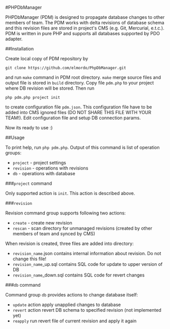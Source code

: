 #PHPDbManager

PHPDbManager (PDM) is designed to propagate database changes to other members of team. The PDM works with delta revisions of database schema and this revision files are stored in project's CMS (e.g. Git, Mercurial, e.t.c.).
PDM is written in pure PHP and supports all databases supported by PDO adapter.

##Installation

Create local copy of PDM repository by

    git clone https://github.com/elmordo/PhpDbManager.git

and run `make` command in PDM root directory. `make` merge source files and output file is stored in `build` directory. Copy file `pdm.php` to your project where DB revision will be stored.
Then run

    php pdm.php project init

to create configuration file `pdm.json`. This configuration file have to be added into CMS ignored files (DO NOT SHARE THIS FILE WITH YOUR TEAM!). 
Edit configuration file and setup DB connection params.

Now its ready to use :)

##Usage

To print help, run `php pdm.php`. Output of this command is list of operation groups:

* `project` - project settings
* `revision` - operations with revisions
* `db` - operations with database

###`project` command

Only supported action is `init`. This action is described above.

###`revision`

Revision command group supports following two actions:

* `create` - create new revision
* `rescan` - scan directory for unmanaged revisions (created by other members of team and synced by CMS)

When revision is created, three files are added into directory:

* `revision_name`.json contains internal information about revision. Do not change this file!
* `revision_name`_up.sql contains SQL code for update to upper version of DB
* `revision_name`_down.sql contains SQL code for revert changes

###`db` command

Command group `db` provides actions to change database itself:

* `update` action apply unapplied changes to database
* `revert` action revert DB schema to specified revision (not implemented yet)
* `reapply` run revert file of current revision and apply it again

